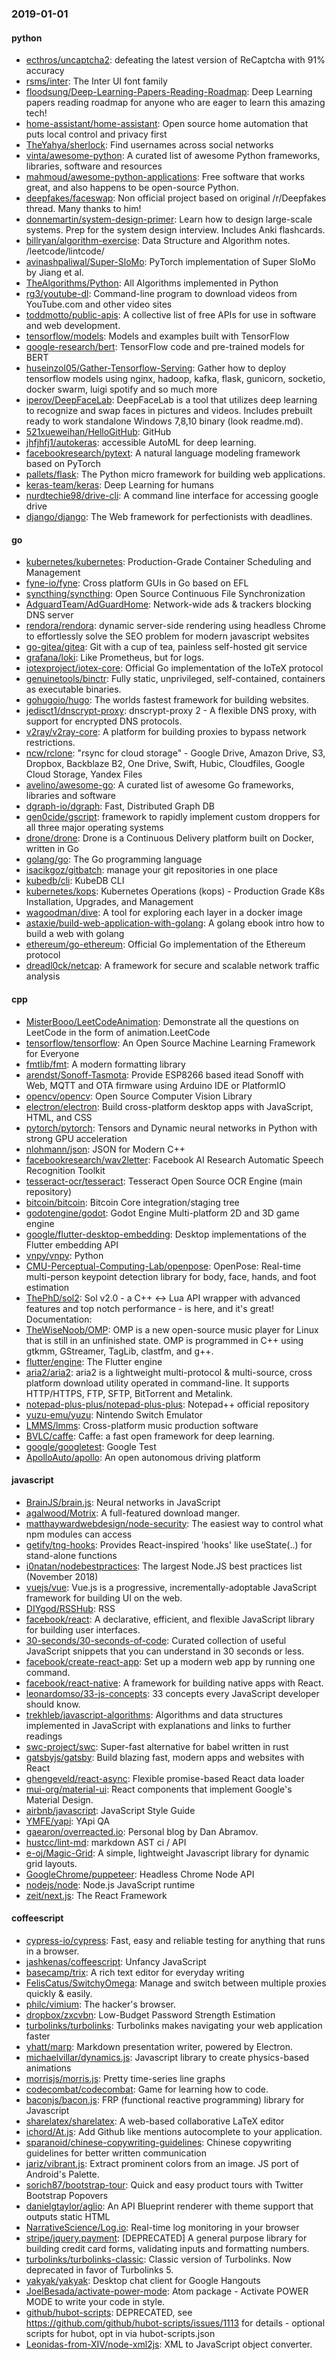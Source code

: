 ### 2019-01-01

#### python
* [ecthros/uncaptcha2](https://github.com/ecthros/uncaptcha2): defeating the latest version of ReCaptcha with 91% accuracy
* [rsms/inter](https://github.com/rsms/inter): The Inter UI font family
* [floodsung/Deep-Learning-Papers-Reading-Roadmap](https://github.com/floodsung/Deep-Learning-Papers-Reading-Roadmap): Deep Learning papers reading roadmap for anyone who are eager to learn this amazing tech!
* [home-assistant/home-assistant](https://github.com/home-assistant/home-assistant):  Open source home automation that puts local control and privacy first
* [TheYahya/sherlock](https://github.com/TheYahya/sherlock):  Find usernames across social networks
* [vinta/awesome-python](https://github.com/vinta/awesome-python): A curated list of awesome Python frameworks, libraries, software and resources
* [mahmoud/awesome-python-applications](https://github.com/mahmoud/awesome-python-applications):  Free software that works great, and also happens to be open-source Python.
* [deepfakes/faceswap](https://github.com/deepfakes/faceswap): Non official project based on original /r/Deepfakes thread. Many thanks to him!
* [donnemartin/system-design-primer](https://github.com/donnemartin/system-design-primer): Learn how to design large-scale systems. Prep for the system design interview. Includes Anki flashcards.
* [billryan/algorithm-exercise](https://github.com/billryan/algorithm-exercise): Data Structure and Algorithm notes. /leetcode/lintcode/
* [avinashpaliwal/Super-SloMo](https://github.com/avinashpaliwal/Super-SloMo): PyTorch implementation of Super SloMo by Jiang et al.
* [TheAlgorithms/Python](https://github.com/TheAlgorithms/Python): All Algorithms implemented in Python
* [rg3/youtube-dl](https://github.com/rg3/youtube-dl): Command-line program to download videos from YouTube.com and other video sites
* [toddmotto/public-apis](https://github.com/toddmotto/public-apis): A collective list of free APIs for use in software and web development.
* [tensorflow/models](https://github.com/tensorflow/models): Models and examples built with TensorFlow
* [google-research/bert](https://github.com/google-research/bert): TensorFlow code and pre-trained models for BERT
* [huseinzol05/Gather-Tensorflow-Serving](https://github.com/huseinzol05/Gather-Tensorflow-Serving): Gather how to deploy tensorflow models using nginx, hadoop, kafka, flask, gunicorn, socketio, docker swarm, luigi spotify and so much more
* [iperov/DeepFaceLab](https://github.com/iperov/DeepFaceLab): DeepFaceLab is a tool that utilizes deep learning to recognize and swap faces in pictures and videos. Includes prebuilt ready to work standalone Windows 7,8,10 binary (look readme.md).
* [521xueweihan/HelloGitHub](https://github.com/521xueweihan/HelloGitHub):  GitHub 
* [jhfjhfj1/autokeras](https://github.com/jhfjhfj1/autokeras): accessible AutoML for deep learning.
* [facebookresearch/pytext](https://github.com/facebookresearch/pytext): A natural language modeling framework based on PyTorch
* [pallets/flask](https://github.com/pallets/flask): The Python micro framework for building web applications.
* [keras-team/keras](https://github.com/keras-team/keras): Deep Learning for humans
* [nurdtechie98/drive-cli](https://github.com/nurdtechie98/drive-cli): A command line interface for accessing google drive
* [django/django](https://github.com/django/django): The Web framework for perfectionists with deadlines.

#### go
* [kubernetes/kubernetes](https://github.com/kubernetes/kubernetes): Production-Grade Container Scheduling and Management
* [fyne-io/fyne](https://github.com/fyne-io/fyne): Cross platform GUIs in Go based on EFL
* [syncthing/syncthing](https://github.com/syncthing/syncthing): Open Source Continuous File Synchronization
* [AdguardTeam/AdGuardHome](https://github.com/AdguardTeam/AdGuardHome): Network-wide ads & trackers blocking DNS server
* [rendora/rendora](https://github.com/rendora/rendora): dynamic server-side rendering using headless Chrome to effortlessly solve the SEO problem for modern javascript websites
* [go-gitea/gitea](https://github.com/go-gitea/gitea): Git with a cup of tea, painless self-hosted git service
* [grafana/loki](https://github.com/grafana/loki): Like Prometheus, but for logs.
* [iotexproject/iotex-core](https://github.com/iotexproject/iotex-core): Official Go implementation of the IoTeX protocol
* [genuinetools/binctr](https://github.com/genuinetools/binctr): Fully static, unprivileged, self-contained, containers as executable binaries.
* [gohugoio/hugo](https://github.com/gohugoio/hugo): The worlds fastest framework for building websites.
* [jedisct1/dnscrypt-proxy](https://github.com/jedisct1/dnscrypt-proxy): dnscrypt-proxy 2 - A flexible DNS proxy, with support for encrypted DNS protocols.
* [v2ray/v2ray-core](https://github.com/v2ray/v2ray-core): A platform for building proxies to bypass network restrictions.
* [ncw/rclone](https://github.com/ncw/rclone): "rsync for cloud storage" - Google Drive, Amazon Drive, S3, Dropbox, Backblaze B2, One Drive, Swift, Hubic, Cloudfiles, Google Cloud Storage, Yandex Files
* [avelino/awesome-go](https://github.com/avelino/awesome-go): A curated list of awesome Go frameworks, libraries and software
* [dgraph-io/dgraph](https://github.com/dgraph-io/dgraph): Fast, Distributed Graph DB
* [gen0cide/gscript](https://github.com/gen0cide/gscript): framework to rapidly implement custom droppers for all three major operating systems
* [drone/drone](https://github.com/drone/drone): Drone is a Continuous Delivery platform built on Docker, written in Go
* [golang/go](https://github.com/golang/go): The Go programming language
* [isacikgoz/gitbatch](https://github.com/isacikgoz/gitbatch): manage your git repositories in one place
* [kubedb/cli](https://github.com/kubedb/cli): KubeDB CLI
* [kubernetes/kops](https://github.com/kubernetes/kops): Kubernetes Operations (kops) - Production Grade K8s Installation, Upgrades, and Management
* [wagoodman/dive](https://github.com/wagoodman/dive): A tool for exploring each layer in a docker image
* [astaxie/build-web-application-with-golang](https://github.com/astaxie/build-web-application-with-golang): A golang ebook intro how to build a web with golang
* [ethereum/go-ethereum](https://github.com/ethereum/go-ethereum): Official Go implementation of the Ethereum protocol
* [dreadl0ck/netcap](https://github.com/dreadl0ck/netcap): A framework for secure and scalable network traffic analysis

#### cpp
* [MisterBooo/LeetCodeAnimation](https://github.com/MisterBooo/LeetCodeAnimation): Demonstrate all the questions on LeetCode in the form of animation.LeetCode
* [tensorflow/tensorflow](https://github.com/tensorflow/tensorflow): An Open Source Machine Learning Framework for Everyone
* [fmtlib/fmt](https://github.com/fmtlib/fmt): A modern formatting library
* [arendst/Sonoff-Tasmota](https://github.com/arendst/Sonoff-Tasmota): Provide ESP8266 based itead Sonoff with Web, MQTT and OTA firmware using Arduino IDE or PlatformIO
* [opencv/opencv](https://github.com/opencv/opencv): Open Source Computer Vision Library
* [electron/electron](https://github.com/electron/electron): Build cross-platform desktop apps with JavaScript, HTML, and CSS
* [pytorch/pytorch](https://github.com/pytorch/pytorch): Tensors and Dynamic neural networks in Python with strong GPU acceleration
* [nlohmann/json](https://github.com/nlohmann/json): JSON for Modern C++
* [facebookresearch/wav2letter](https://github.com/facebookresearch/wav2letter): Facebook AI Research Automatic Speech Recognition Toolkit
* [tesseract-ocr/tesseract](https://github.com/tesseract-ocr/tesseract): Tesseract Open Source OCR Engine (main repository)
* [bitcoin/bitcoin](https://github.com/bitcoin/bitcoin): Bitcoin Core integration/staging tree
* [godotengine/godot](https://github.com/godotengine/godot): Godot Engine  Multi-platform 2D and 3D game engine
* [google/flutter-desktop-embedding](https://github.com/google/flutter-desktop-embedding): Desktop implementations of the Flutter embedding API
* [vnpy/vnpy](https://github.com/vnpy/vnpy): Python
* [CMU-Perceptual-Computing-Lab/openpose](https://github.com/CMU-Perceptual-Computing-Lab/openpose): OpenPose: Real-time multi-person keypoint detection library for body, face, hands, and foot estimation
* [ThePhD/sol2](https://github.com/ThePhD/sol2): Sol v2.0 - a C++ <-> Lua API wrapper with advanced features and top notch performance - is here, and it's great! Documentation:
* [TheWiseNoob/OMP](https://github.com/TheWiseNoob/OMP): OMP is a new open-source music player for Linux that is still in an unfinished state. OMP is programmed in C++ using gtkmm, GStreamer, TagLib, clastfm, and g++.
* [flutter/engine](https://github.com/flutter/engine): The Flutter engine
* [aria2/aria2](https://github.com/aria2/aria2): aria2 is a lightweight multi-protocol & multi-source, cross platform download utility operated in command-line. It supports HTTP/HTTPS, FTP, SFTP, BitTorrent and Metalink.
* [notepad-plus-plus/notepad-plus-plus](https://github.com/notepad-plus-plus/notepad-plus-plus): Notepad++ official repository
* [yuzu-emu/yuzu](https://github.com/yuzu-emu/yuzu): Nintendo Switch Emulator
* [LMMS/lmms](https://github.com/LMMS/lmms): Cross-platform music production software
* [BVLC/caffe](https://github.com/BVLC/caffe): Caffe: a fast open framework for deep learning.
* [google/googletest](https://github.com/google/googletest): Google Test
* [ApolloAuto/apollo](https://github.com/ApolloAuto/apollo): An open autonomous driving platform

#### javascript
* [BrainJS/brain.js](https://github.com/BrainJS/brain.js):  Neural networks in JavaScript
* [agalwood/Motrix](https://github.com/agalwood/Motrix): A full-featured download manger.
* [matthaywardwebdesign/node-security](https://github.com/matthaywardwebdesign/node-security):  The easiest way to control what npm modules can access
* [getify/tng-hooks](https://github.com/getify/tng-hooks): Provides React-inspired 'hooks' like useState(..) for stand-alone functions
* [i0natan/nodebestpractices](https://github.com/i0natan/nodebestpractices): The largest Node.JS best practices list (November 2018)
* [vuejs/vue](https://github.com/vuejs/vue):  Vue.js is a progressive, incrementally-adoptable JavaScript framework for building UI on the web.
* [DIYgod/RSSHub](https://github.com/DIYgod/RSSHub):   RSS
* [facebook/react](https://github.com/facebook/react): A declarative, efficient, and flexible JavaScript library for building user interfaces.
* [30-seconds/30-seconds-of-code](https://github.com/30-seconds/30-seconds-of-code): Curated collection of useful JavaScript snippets that you can understand in 30 seconds or less.
* [facebook/create-react-app](https://github.com/facebook/create-react-app): Set up a modern web app by running one command.
* [facebook/react-native](https://github.com/facebook/react-native): A framework for building native apps with React.
* [leonardomso/33-js-concepts](https://github.com/leonardomso/33-js-concepts):  33 concepts every JavaScript developer should know.
* [trekhleb/javascript-algorithms](https://github.com/trekhleb/javascript-algorithms):  Algorithms and data structures implemented in JavaScript with explanations and links to further readings
* [swc-project/swc](https://github.com/swc-project/swc): Super-fast alternative for babel written in rust
* [gatsbyjs/gatsby](https://github.com/gatsbyjs/gatsby): Build blazing fast, modern apps and websites with React
* [ghengeveld/react-async](https://github.com/ghengeveld/react-async):  Flexible promise-based React data loader
* [mui-org/material-ui](https://github.com/mui-org/material-ui): React components that implement Google's Material Design.
* [airbnb/javascript](https://github.com/airbnb/javascript): JavaScript Style Guide
* [YMFE/yapi](https://github.com/YMFE/yapi): YApi QA
* [gaearon/overreacted.io](https://github.com/gaearon/overreacted.io): Personal blog by Dan Abramov.
* [hustcc/lint-md](https://github.com/hustcc/lint-md):   markdown  AST ci /  API 
* [e-oj/Magic-Grid](https://github.com/e-oj/Magic-Grid): A simple, lightweight Javascript library for dynamic grid layouts.
* [GoogleChrome/puppeteer](https://github.com/GoogleChrome/puppeteer): Headless Chrome Node API
* [nodejs/node](https://github.com/nodejs/node): Node.js JavaScript runtime 
* [zeit/next.js](https://github.com/zeit/next.js): The React Framework

#### coffeescript
* [cypress-io/cypress](https://github.com/cypress-io/cypress): Fast, easy and reliable testing for anything that runs in a browser.
* [jashkenas/coffeescript](https://github.com/jashkenas/coffeescript): Unfancy JavaScript
* [basecamp/trix](https://github.com/basecamp/trix): A rich text editor for everyday writing
* [FelisCatus/SwitchyOmega](https://github.com/FelisCatus/SwitchyOmega): Manage and switch between multiple proxies quickly & easily.
* [philc/vimium](https://github.com/philc/vimium): The hacker's browser.
* [dropbox/zxcvbn](https://github.com/dropbox/zxcvbn): Low-Budget Password Strength Estimation
* [turbolinks/turbolinks](https://github.com/turbolinks/turbolinks): Turbolinks makes navigating your web application faster
* [yhatt/marp](https://github.com/yhatt/marp): Markdown presentation writer, powered by Electron.
* [michaelvillar/dynamics.js](https://github.com/michaelvillar/dynamics.js): Javascript library to create physics-based animations
* [morrisjs/morris.js](https://github.com/morrisjs/morris.js): Pretty time-series line graphs
* [codecombat/codecombat](https://github.com/codecombat/codecombat): Game for learning how to code.
* [baconjs/bacon.js](https://github.com/baconjs/bacon.js): FRP (functional reactive programming) library for Javascript
* [sharelatex/sharelatex](https://github.com/sharelatex/sharelatex): A web-based collaborative LaTeX editor
* [ichord/At.js](https://github.com/ichord/At.js): Add Github like mentions autocomplete to your application.
* [sparanoid/chinese-copywriting-guidelines](https://github.com/sparanoid/chinese-copywriting-guidelines): Chinese copywriting guidelines for better written communication
* [jariz/vibrant.js](https://github.com/jariz/vibrant.js): Extract prominent colors from an image. JS port of Android's Palette.
* [sorich87/bootstrap-tour](https://github.com/sorich87/bootstrap-tour): Quick and easy product tours with Twitter Bootstrap Popovers
* [danielgtaylor/aglio](https://github.com/danielgtaylor/aglio): An API Blueprint renderer with theme support that outputs static HTML
* [NarrativeScience/Log.io](https://github.com/NarrativeScience/Log.io): Real-time log monitoring in your browser
* [stripe/jquery.payment](https://github.com/stripe/jquery.payment): [DEPRECATED] A general purpose library for building credit card forms, validating inputs and formatting numbers.
* [turbolinks/turbolinks-classic](https://github.com/turbolinks/turbolinks-classic): Classic version of Turbolinks. Now deprecated in favor of Turbolinks 5.
* [yakyak/yakyak](https://github.com/yakyak/yakyak): Desktop chat client for Google Hangouts
* [JoelBesada/activate-power-mode](https://github.com/JoelBesada/activate-power-mode): Atom package - Activate POWER MODE to write your code in style.
* [github/hubot-scripts](https://github.com/github/hubot-scripts): DEPRECATED, see https://github.com/github/hubot-scripts/issues/1113 for details - optional scripts for hubot, opt in via hubot-scripts.json
* [Leonidas-from-XIV/node-xml2js](https://github.com/Leonidas-from-XIV/node-xml2js): XML to JavaScript object converter.
